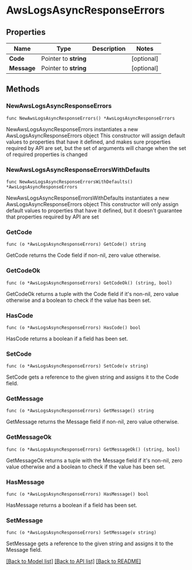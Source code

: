 # AwsLogsAsyncResponseErrors

## Properties

Name | Type | Description | Notes
------------ | ------------- | ------------- | -------------
**Code** | Pointer to **string** |  | [optional] 
**Message** | Pointer to **string** |  | [optional] 

## Methods

### NewAwsLogsAsyncResponseErrors

`func NewAwsLogsAsyncResponseErrors() *AwsLogsAsyncResponseErrors`

NewAwsLogsAsyncResponseErrors instantiates a new AwsLogsAsyncResponseErrors object
This constructor will assign default values to properties that have it defined,
and makes sure properties required by API are set, but the set of arguments
will change when the set of required properties is changed

### NewAwsLogsAsyncResponseErrorsWithDefaults

`func NewAwsLogsAsyncResponseErrorsWithDefaults() *AwsLogsAsyncResponseErrors`

NewAwsLogsAsyncResponseErrorsWithDefaults instantiates a new AwsLogsAsyncResponseErrors object
This constructor will only assign default values to properties that have it defined,
but it doesn't guarantee that properties required by API are set

### GetCode

`func (o *AwsLogsAsyncResponseErrors) GetCode() string`

GetCode returns the Code field if non-nil, zero value otherwise.

### GetCodeOk

`func (o *AwsLogsAsyncResponseErrors) GetCodeOk() (string, bool)`

GetCodeOk returns a tuple with the Code field if it's non-nil, zero value otherwise
and a boolean to check if the value has been set.

### HasCode

`func (o *AwsLogsAsyncResponseErrors) HasCode() bool`

HasCode returns a boolean if a field has been set.

### SetCode

`func (o *AwsLogsAsyncResponseErrors) SetCode(v string)`

SetCode gets a reference to the given string and assigns it to the Code field.

### GetMessage

`func (o *AwsLogsAsyncResponseErrors) GetMessage() string`

GetMessage returns the Message field if non-nil, zero value otherwise.

### GetMessageOk

`func (o *AwsLogsAsyncResponseErrors) GetMessageOk() (string, bool)`

GetMessageOk returns a tuple with the Message field if it's non-nil, zero value otherwise
and a boolean to check if the value has been set.

### HasMessage

`func (o *AwsLogsAsyncResponseErrors) HasMessage() bool`

HasMessage returns a boolean if a field has been set.

### SetMessage

`func (o *AwsLogsAsyncResponseErrors) SetMessage(v string)`

SetMessage gets a reference to the given string and assigns it to the Message field.


[[Back to Model list]](../README.md#documentation-for-models) [[Back to API list]](../README.md#documentation-for-api-endpoints) [[Back to README]](../README.md)


